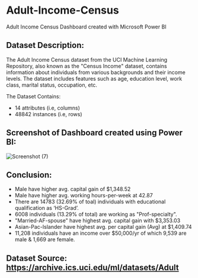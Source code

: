 # Adult-Income-Census
Adult Income Census Dashboard created with Microsoft Power BI

## Dataset Description:
The Adult Income Census dataset from the UCI Machine Learning Repository, also known as the "Census Income" dataset, contains information about individuals from various backgrounds and their income levels. The dataset includes features such as age, education level, work class, marital status, occupation, etc.

The Dataset Contains:
- 14 attributes (i.e, columns)
- 48842 instances (i.e, rows)

## Screenshot of Dashboard created using Power BI:
![Screenshot (7)](https://github.com/SourajitD/Adult-Income-Census/assets/110446951/35d0a4b5-2ca2-4501-9174-f8c337e89f9f)

## Conclusion:
- Male have higher avg. capital gain of $1,348.52
- Male have higher avg. working hours-per-week at 42.87
- There are 14783 (32.69% of toal) individuals with educational qualification as ‘HS-Grad’.
- 6008 individuals (13.29% of total) are working as "Prof-specialty".
- "Married-AF-spouse" have highest avg. capital gain with $3,353.03
- Asian-Pac-Islander have highest avg. per capital gain (Avg) at $1,409.74
- 11,208 individuals have an income over $50,000/yr of which 9,539 are male & 1,669 are female.

## Dataset Source: https://archive.ics.uci.edu/ml/datasets/Adult
